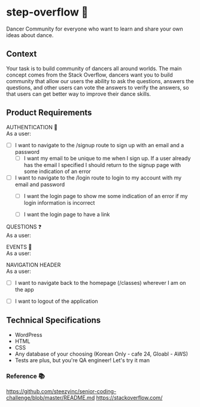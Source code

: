 # step-overflow 💃
Dancer Community for everyone who want to learn and share your own ideas about dance. 


## Context

Your task is to build community of dancers all around worlds. The main concept comes from the Stack Overflow, 
dancers want you to build community that allow our users the ability to ask the questions, answers the questions, and other users can vote the answers to verify the answers, so that users can get better way to improve their dance skills.

## Product Requirements
AUTHENTICATION 🔑
</br>
As a user:
- [ ] I want to navigate to the /signup route to sign up with an email and a password
  - [ ] I want my email to be unique to me when I sign up. If a user already has the email I specified I should return to the signup page with some indication of an error
- [ ] I want to navigate to the /login route to login to my account with my email and password
  - [ ] I want the login page to show me some indication of an error if my login information is incorrect
  - [ ] I want the login page to have a link 


QUESTIONS ❓
</br>
As a user:




EVENTS 📰
</br>
As a user:




NAVIGATION HEADER
</br>
As a user:
- [ ] I want to navigate back to the homepage (/classes) wherever I am on the app
- [ ] I want to logout of the application


## Technical Specifications
- WordPress
- HTML
- CSS
- Any database of your choosing (Korean Only - cafe 24, Gloabl - AWS)
- Tests are plus, but you're QA engineer! Let's try it man 


### Reference 📚

https://github.com/steezyinc/senior-coding-challenge/blob/master/README.md
https://stackoverflow.com/
